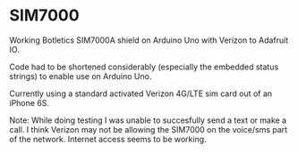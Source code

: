 # SIM7000
Working Botletics SIM7000A shield on Arduino Uno with Verizon to Adafruit IO.

Code had to be shortened considerably (especially the embedded status strings) to enable use on Arduino Uno.

Currently using a standard activated Verizon 4G/LTE sim card out of an iPhone 6S.

Note: While doing testing I was unable to succesfully send a text or make a call.  I think Verizon may not be allowing the
SIM7000 on the voice/sms part of the network.  Internet access seems to be working.
